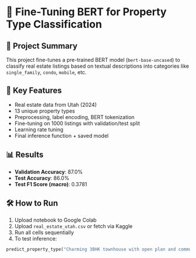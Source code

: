 # 🏡 Fine-Tuning BERT for Property Type Classification

## 📌 Project Summary
This project fine-tunes a pre-trained BERT model (`bert-base-uncased`) to classify real estate listings based on textual descriptions into categories like `single_family`, `condo`, `mobile`, etc.

## 🧠 Key Features
- Real estate data from Utah (2024)
- 13 unique property types
- Preprocessing, label encoding, BERT tokenization
- Fine-tuning on 1000 listings with validation/test split
- Learning rate tuning
- Final inference function + saved model

## 📊 Results
- **Validation Accuracy**: 87.0%
- **Test Accuracy**: 86.0%
- **Test F1 Score (macro)**: 0.3781

## 🛠️ How to Run
1. Upload notebook to Google Colab
2. Upload `real_estate_utah.csv` or fetch via Kaggle
3. Run all cells sequentially
4. To test inference:
```python
predict_property_type("Charming 3BHK townhouse with open plan and community amenities.")




